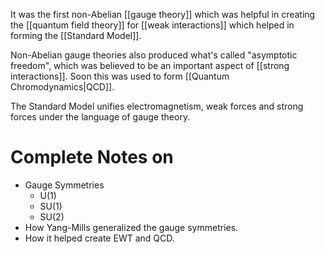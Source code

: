 It was the first non-Abelian [[gauge theory]] which was helpful in creating the [[quantum field theory]] for [[weak interactions]] which helped in forming the [[Standard Model]].

Non-Abelian gauge theories also produced what's called "asymptotic freedom", which was believed to be an important aspect of [[strong interactions]]. Soon this was used to form [[Quantum Chromodynamics|QCD]].

The Standard Model unifies electromagnetism, weak forces and strong forces under the language of gauge theory.
# Complete Notes on
- Gauge Symmetries
	- U(1)
	- SU(1)
	- SU(2)
- How Yang-Mills generalized the gauge symmetries.
- How it helped create EWT and QCD.